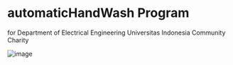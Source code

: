 # automaticHandWash Program
for Department of Electrical Engineering Universitas Indonesia Community Charity


![image](https://user-images.githubusercontent.com/47783115/148064187-d5c92f88-bfc1-41ba-a856-aed1fec12e35.png)
